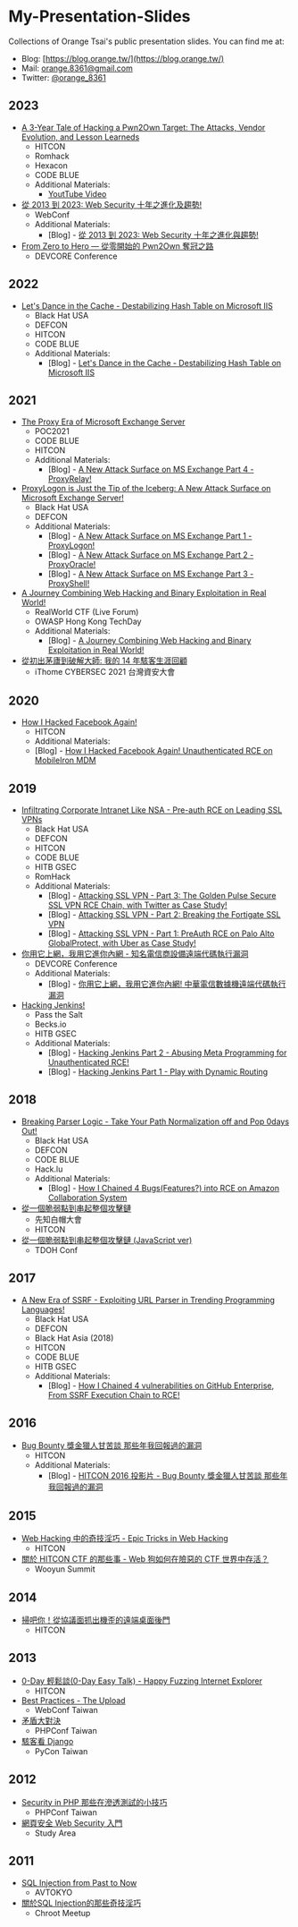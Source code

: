 # My-Presentation-Slides
Collections of Orange Tsai's public presentation slides. You can find me at:
* Blog: [https://blog.orange.tw/](https://blog.orange.tw/)
* Mail: [orange.8361@gmail.com](mailto:orange.8361@gmail.com)
* Twitter: [@orange_8361](https://twitter.com/orange_8361)


## 2023
* [A 3-Year Tale of Hacking a Pwn2Own Target: The Attacks, Vendor Evolution, and Lesson Learneds](data/2023-A-3-Years-Tale-of-Hacking-a-Pwn2Own-Target.pdf)
	* HITCON
	* Romhack
	* Hexacon
	* CODE BLUE
	* Additional Materials:
		- [YoutTube Video](https://youtu.be/uGofhlB1vZU?si=6XQFFIADlXSgDKZv)
* [從 2013 到 2023: Web Security 十年之進化及趨勢!](data/2023-WEBCONF-from-2013-to-2023-the-Evolution-of-Web-Security.pdf)
    * WebConf
    * Additional Materials:
        - [Blog] - [從 2013 到 2023: Web Security 十年之進化與趨勢!](https://blog.orange.tw/2023/08/2023-webconf-the-evolution-of-web-security.html)
* [From Zero to Hero — 從零開始的 Pwn2Own 奪冠之路](data/2023-From-Zero-to-Hero-A-Journey-to-the-Championship-of-Pwn2Own.pdf)
    * DEVCORE Conference


## 2022
* [Let's Dance in the Cache - Destabilizing Hash Table on Microsoft IIS](data/2022-Lets-Dance-in-the-Cache-Destabilizing-Hash-Table-on-Microsoft-IIS.pdf)
    * Black Hat USA
    * DEFCON
    * HITCON
    * CODE BLUE
    * Additional Materials:
        - [Blog] - [Let's Dance in the Cache - Destabilizing Hash Table on Microsoft IIS](http://blog.orange.tw/2022/08/lets-dance-in-the-cache-destabilizing-hash-table-on-microsoft-iis.html)


## 2021
* [The Proxy Era of Microsoft Exchange Server](data/2021-The-Proxy-Era-Of-Microsoft-Exchange-Server.pdf)
    * POC2021
    * CODE BLUE
    * HITCON
    * Additional Materials:
        * [Blog] - [A New Attack Surface on MS Exchange Part 4 - ProxyRelay!](https://blog.orange.tw/2022/10/proxyrelay-a-new-attack-surface-on-ms-exchange-part-4.html)
* [ProxyLogon is Just the Tip of the Iceberg: A New Attack Surface on Microsoft Exchange Server!](data/2021-ProxyLogon-is-Just-the-Tip-of-the-Iceberg-A-New-Attack-Surface-on-Microsoft-Exchange-Server!.pdf)
    * Black Hat USA
    * DEFCON
    * Additional Materials:
        * [Blog] - [A New Attack Surface on MS Exchange Part 1 - ProxyLogon!](https://blog.orange.tw/2021/08/proxylogon-a-new-attack-surface-on-ms-exchange-part-1.html)
        * [Blog] - [A New Attack Surface on MS Exchange Part 2 - ProxyOracle!](https://blog.orange.tw/2021/08/proxyoracle-a-new-attack-surface-on-ms-exchange-part-2.html)
        * [Blog] - [A New Attack Surface on MS Exchange Part 3 - ProxyShell!](https://blog.orange.tw/2021/08/proxyshell-a-new-attack-surface-on-ms-exchange-part-3.html)
* [A Journey Combining Web Hacking and Binary Exploitation in Real World!](data/2021-A-Journey-Combining-Web-and-Binary-Exploitation-in-Real-World.pdf)
    * RealWorld CTF (Live Forum)
    * OWASP Hong Kong TechDay
    * Additional Materials:
        * [Blog] - [A Journey Combining Web Hacking and Binary Exploitation in Real World!](https://blog.orange.tw/2021/02/a-journey-combining-web-and-binary-exploitation.html)
* [從初出茅廬到破解大師: 我的 14 年駭客生涯回顧](data/2021-IThome-from-beginner-to-master-of-pwn.pdf)
    * iThome CYBERSEC 2021 台灣資安大會


## 2020
* [How I Hacked Facebook Again!](data/2020-How-I-Hacked-Facebook-Again.pdf)
    * HITCON 
    * Additional Materials:
    * [Blog] - [How I Hacked Facebook Again! Unauthenticated RCE on MobileIron MDM](https://blog.orange.tw/2020/09/how-i-hacked-facebook-again-mobileiron-mdm-rce.html)


## 2019
* [Infiltrating Corporate Intranet Like NSA - Pre-auth RCE on Leading SSL VPNs](data/2019-blackhat-Infiltrating-Corporate-Intranet-Like-NSA.pdf)
    * Black Hat USA
    * DEFCON
    * HITCON
    * CODE BLUE
    * HITB GSEC
    * RomHack
    * Additional Materials:
        - [Blog] - [Attacking SSL VPN - Part 3: The Golden Pulse Secure SSL VPN RCE Chain, with Twitter as Case Study!](https://blog.orange.tw/2019/09/attacking-ssl-vpn-part-3-golden-pulse-secure-rce-chain.html)
        - [Blog] - [Attacking SSL VPN - Part 2: Breaking the Fortigate SSL VPN](https://blog.orange.tw/2019/08/attacking-ssl-vpn-part-2-breaking-the-fortigate-ssl-vpn.html)
        - [Blog] - [Attacking SSL VPN - Part 1: PreAuth RCE on Palo Alto GlobalProtect, with Uber as Case Study!](https://blog.orange.tw/2019/07/attacking-ssl-vpn-part-1-preauth-rce-on-palo-alto.html)
* [你用它上網，我用它進你內網 - 知名電信商設備遠端代碼執行漏洞](data/2019-devcore-conference-orange-tsai.pdf)
    * DEVCORE Conference
    * Additional Materials:
        - [Blog] - [你用它上網，我用它進你內網! 中華電信數據機遠端代碼執行漏洞](https://blog.orange.tw/2019/11/HiNet-GPON-Modem-RCE.html)
* [Hacking Jenkins!](data/2019-Hacking-Jenkins-Pass-the-Salt.pdf)
    * Pass the Salt
    * Becks.io
    * HITB GSEC
    * Additional Materials:
        - [Blog] - [Hacking Jenkins Part 2 - Abusing Meta Programming for Unauthenticated RCE!](https://blog.orange.tw/2019/02/abusing-meta-programming-for-unauthenticated-rce.html)
        - [Blog] - [Hacking Jenkins Part 1 - Play with Dynamic Routing](https://blog.orange.tw/2019/01/hacking-jenkins-part-1-play-with-dynamic-routing.html)


## 2018
* [Breaking Parser Logic - Take Your Path Normalization off and Pop 0days Out!](data/2018-Breaking-Parser-Logic-Take-Your-Path-Normalization-Off-And-Pop-0days-Out.pdf)
    * Black Hat USA
    * DEFCON
    * CODE BLUE
    * Hack.lu
    * Additional Materials:
        - [Blog] - [How I Chained 4 Bugs(Features?) into RCE on Amazon Collaboration System](https://blog.orange.tw/2018/08/how-i-chained-4-bugs-features-into-rce-on-amazon.html)
* [從一個脆弱點到串起整個攻擊鏈](data/2018-xz-whitehat-summit.pdf)
    * 先知白帽大會
    * HITCON
* [從一個脆弱點到串起整個攻擊鏈 (JavaScript ver)](data/2018-tdoh-conf-javascript-ver.pdf)
    * TDOH Conf


## 2017
* [A New Era of SSRF - Exploiting URL Parser in Trending Programming Languages!](data/2019-A-New-Era-Of-SSRF-Exploiting-URL-Parser-In-Trending-Programming-Languages.pdf)
    * Black Hat USA
    * DEFCON
    * Black Hat Asia (2018)
    * HITCON
    * CODE BLUE
    * HITB GSEC
    * Additional Materials:
        - [Blog] - [How I Chained 4 vulnerabilities on GitHub Enterprise, From SSRF Execution Chain to RCE!](https://blog.orange.tw/2017/07/how-i-chained-4-vulnerabilities-on.html)


## 2016
* [Bug Bounty 獎金獵人甘苦談 那些年我回報過的漏洞](data/2016-Bug-Bounty-I-reported-orange-tsai.pdf)
    * HITCON
    * Additional Materials:
        - [Blog] - [HITCON 2016 投影片 - Bug Bounty 獎金獵人甘苦談 那些年我回報過的漏洞](https://blog.orange.tw/2016/07/hitcon-2016-slides-bug-bounty-hunter.html)


## 2015
* [Web Hacking 中的奇技淫巧 - Epic Tricks in Web Hacking ](data/2015-tricks-in-web-hacking.pdf)
    * HITCON
* [關於 HITCON CTF 的那些事 - Web 狗如何在險惡的 CTF 世界中存活？](data/2015-web-dog-survive-in-ctf.pdf)
    * Wooyun Summit


## 2014
* [掃吧你！從協議面抓出機歪的遠端桌面後門](data/2014-hitcon-rdp-backdoor.pdf)
    * HITCON


## 2013
* [0-Day 輕鬆談(0-Day Easy Talk) - Happy Fuzzing Internet Explorer](data/2013-hitcon-0day-easy-talk-Happy-Fuzzing-Internet-Explorer.pdf)
    * HITCON
* [Best Practices - The Upload](data/2013-webconf-BestPractices-The-Upload.pdf)
    * WebConf Taiwan
* [矛盾大對決](data/2013-phpconf-orange-tsai.pdf)
    * PHPConf Taiwan
* [駭客看 Django](data/2013-pycon-hacker-see-django.pdf)
    * PyCon Taiwan 


## 2012
* [Security in PHP 那些在滲透測試的小技巧](data/2012-phpconf-security-in-php.pdf)
    * PHPConf Taiwan
* [網頁安全 Web Security 入門](data/2012-web-security-newbie.pdf)
    * Study Area


## 2011
* [SQL Injection from Past to Now](data/2011-avtokyo-SQL-Injection-from-Past-to-Now.pptx)
    * AVTOKYO
* [關於SQL Injection的那些奇技淫巧](data/2013-chroot-meetup-sql-injection-tricks.pdf)
    * Chroot Meetup
